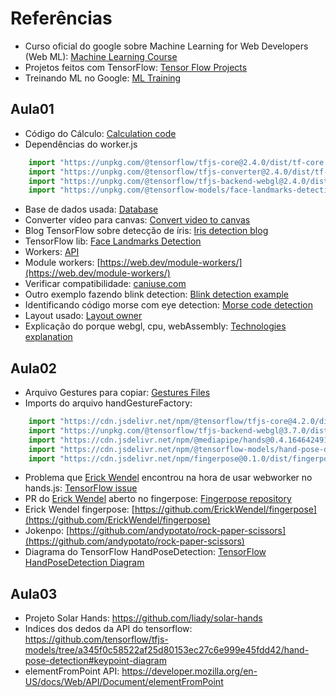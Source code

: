 # Referências

- Curso oficial do google sobre Machine Learning for Web Developers (Web ML): [Machine Learning Course](https://youtube.com/playlist?list=PLOU2XLYxmsILr3HQpqjLAUkIPa5EaZiui)
- Projetos feitos com TensorFlow: [Tensor Flow Projects](https://youtube.com/playlist?list=PLQY2H8rRoyvzSZZuF0qJpoJxZR1NgzcZw)
- Treinando ML no Google: [ML Training](https://teachablemachine.withgoogle.com/)

## Aula01

- Código do Cálculo: [Calculation code](https://github.com/monaca-samples/blink-to-text/blob/f3d578ff641298913833b04e98e854bf1cfe38e1/src/js/blinkPrediction.js)
- Dependências do worker.js

```js
    import "https://unpkg.com/@tensorflow/tfjs-core@2.4.0/dist/tf-core.js"
    import "https://unpkg.com/@tensorflow/tfjs-converter@2.4.0/dist/tf-converter.js"
    import "https://unpkg.com/@tensorflow/tfjs-backend-webgl@2.4.0/dist/tf-backend-webgl.js"
    import "https://unpkg.com/@tensorflow-models/face-landmarks-detection@0.0.1/dist/face-landmarks-detection.js"
```

- Base de dados usada: [Database](https://www.kaggle.com/code/vikassingh1996/netflix-movies-and-shows-plotly-recommender-sys/data)
- Converter vídeo para canvas: [Convert video to canvas](https://stackoverflow.com/questions/64249599/how-to-run-handpose-tfjs-model-in-web-worker)
- Blog TensorFlow sobre detecção de íris: [Iris detection blog](https://blog.tensorflow.org/2020/11/iris-landmark-tracking-in-browser-with-MediaPipe-and-TensorFlowJS.html)
- TensorFlow lib: [Face Landmarks Detection](https://github.com/tensorflow/tfjs-models/blob/master/face-landmarks-detection)
- Workers: [API](https://developer.mozilla.org/en-US/docs/Web/API/Web_Workers_API/Using_web_workers)
- Module workers: [https://web.dev/module-workers/](https://web.dev/module-workers/)
- Verificar compatibilidade: [caniuse.com](caniuse.com)
- Outro exemplo fazendo blink detection: [Blink detection example](https://selvamsubbiah.com/mediapipe-iris-detection-in-tensorflow-js/)
- Identificando código morse com eye detection: [Morse code detection](https://medium.com/the-web-tub/recognising-eye-blinking-with-tensorflow-js-3c02b738850d)
- Layout usado: [Layout owner](https://codepen.io/Gunnarhawk/pen/vYJEwoM)
- Explicação do porque webgl, cpu, webAssembly: [Technologies explanation](https://youtu.be/3ive-w7oUis?t=333)

## Aula02

- Arquivo Gestures para copiar: [Gestures Files](https://github.com/andypotato/rock-paper-scissors/blob/54add341dbe83287c8ede69fbb006149a8145dd9/src/js/Gestures.js)
- Imports do arquivo handGestureFactory:

```js
    import "https://cdn.jsdelivr.net/npm/@tensorflow/tfjs-core@4.2.0/dist/tf-core.min.js"
    import "https://unpkg.com/@tensorflow/tfjs-backend-webgl@3.7.0/dist/tf-backend-webgl.min.js"
    import "https://cdn.jsdelivr.net/npm/@mediapipe/hands@0.4.1646424915/hands.min.js"
    import "https://cdn.jsdelivr.net/npm/@tensorflow-models/hand-pose-detection@2.0.0/dist/hand-pose-detection.min.js"
    import "https://cdn.jsdelivr.net/npm/fingerpose@0.1.0/dist/fingerpose.min.js"
```

- Problema que [Erick Wendel](https://github.com/ErickWendel) encontrou na hora de usar webworker no hands.js: [TensorFlow issue](https://github.com/tensorflow/tfjs/issues/7380)
- PR do [Erick Wendel](https://github.com/ErickWendel) aberto no fingerpose: [Fingerpose repository](https://github.com/andypotato/fingerpose/pull/25)
- Erick Wendel fingerpose: [https://github.com/ErickWendel/fingerpose](https://github.com/ErickWendel/fingerpose)
- Jokenpo: [https://github.com/andypotato/rock-paper-scissors](https://github.com/andypotato/rock-paper-scissors)
- Diagrama do TensorFlow HandPoseDetection: [TensorFlow HandPoseDetection Diagram](https://github.com/tensorflow/tfjs-models/tree/master/hand-pose-detection#keypoint-diagram)

## Aula03

- Projeto Solar Hands: https://github.com/liady/solar-hands
- Indices dos dedos da API do tensorflow: https://github.com/tensorflow/tfjs-models/tree/a345f0c58522af25d80153ec27c6e999e45fdd42/hand-pose-detection#keypoint-diagram
- elementFromPoint API: https://developer.mozilla.org/en-US/docs/Web/API/Document/elementFromPoint
